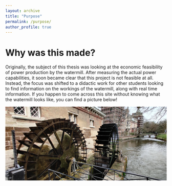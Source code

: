 ```yaml
---
layout: archive
title: "Purpose"
permalink: /purpose/
author_profile: true
---
```


Why was this made?
======
Originally, the subject of this thesis was looking at the economic feasibility of power production by the watermill. After measuring the actual power capabilities, it soon became clear that this project is not feasible at all. Instead, the focus was shifted to a didactic work for other students looking to find information on the workings of the watermill, along with real time information. If you happen to come across this site without knowing what the watermill looks like, you can find a picture below!

![Arenberg Watermill](/images/watermill_arenberg.jpg)
